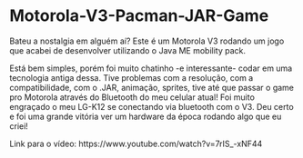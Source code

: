 <h1>Motorola-V3-Pacman-JAR-Game</h2>
<p>Bateu a nostalgia em alguém aí? Este é um Motorola V3 rodando um jogo que acabei de desenvolver utilizando o Java ME mobility pack.</p>
<p>Está bem simples, porém foi muito chatinho -e interessante- codar em uma tecnologia antiga dessa. Tive problemas com a resolução, com a compatibilidade, com o .JAR, animação, sprites, tive até que passar o game pro Motorola através do Bluetooth do meu celular atual! Foi muito engraçado o meu LG-K12 se conectando via bluetooth com o V3. Deu certo e foi uma grande vitória ver um hardware da época rodando algo que eu criei!</p>

<p>Link para o vídeo: https://www.youtube.com/watch?v=7rIS_-xNF44 </p>
